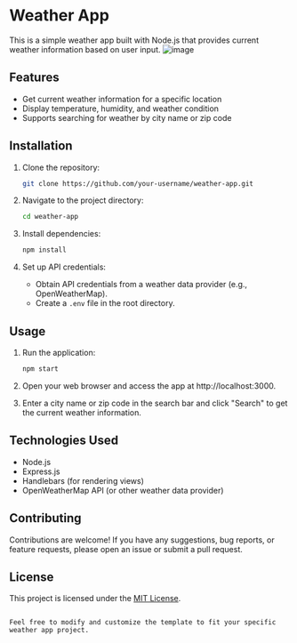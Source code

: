 # Weather App

This is a simple weather app built with Node.js that provides current weather information based on user input.
![image](https://github.com/ZiadAhmed184/Weather-App/assets/91778232/4b2dd6d5-b260-41a0-8b8e-0be1a8c7c650)

## Features

- Get current weather information for a specific location
- Display temperature, humidity, and weather condition
- Supports searching for weather by city name or zip code

## Installation

1. Clone the repository:
   ```bash
   git clone https://github.com/your-username/weather-app.git
   ```

2. Navigate to the project directory:
   ```bash
   cd weather-app
   ```

3. Install dependencies:
   ```bash
   npm install
   ```

4. Set up API credentials:
   - Obtain API credentials from a weather data provider (e.g., OpenWeatherMap).
   - Create a `.env` file in the root directory.

## Usage

1. Run the application:
   ```bash
   npm start
   ```

2. Open your web browser and access the app at http://localhost:3000.

3. Enter a city name or zip code in the search bar and click "Search" to get the current weather information.

## Technologies Used

- Node.js
- Express.js
- Handlebars (for rendering views)
- OpenWeatherMap API (or other weather data provider)

## Contributing

Contributions are welcome! If you have any suggestions, bug reports, or feature requests, please open an issue or submit a pull request.

## License

This project is licensed under the [MIT License](LICENSE).
```

Feel free to modify and customize the template to fit your specific weather app project.
